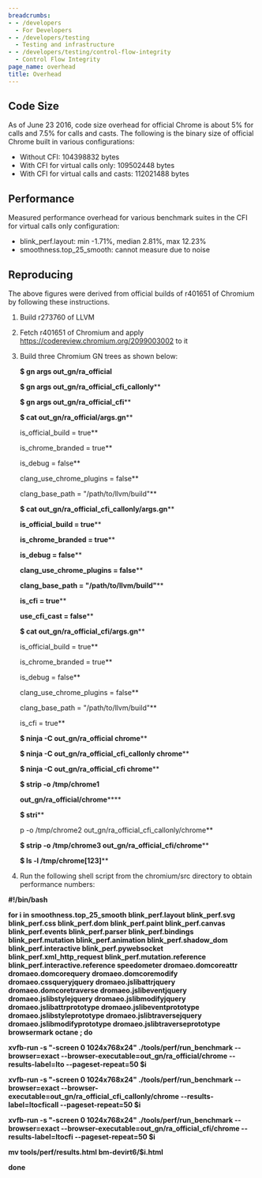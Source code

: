 ```yaml
---
breadcrumbs:
- - /developers
  - For Developers
- - /developers/testing
  - Testing and infrastructure
- - /developers/testing/control-flow-integrity
  - Control Flow Integrity
page_name: overhead
title: Overhead
---
```


## Code Size

As of June 23 2016, code size overhead for official Chrome is about 5% for calls
and 7.5% for calls and casts. The following is the binary size of official
Chrome built in various configurations:

*   Without CFI: 104398832 bytes
*   With CFI for virtual calls only: 109502448 bytes
*   With CFI for virtual calls and casts: 112021488 bytes

## Performance

Measured performance overhead for various benchmark suites in the CFI for
virtual calls only configuration:

*   blink_perf.layout: min -1.71%, median 2.81%, max 12.23%
*   smoothness.top_25_smooth: cannot measure due to noise

## Reproducing

The above figures were derived from official builds of r401651 of Chromium by
following these instructions.

1.  Build r273760 of LLVM
2.  Fetch r401651 of Chromium and apply
            <https://codereview.chromium.org/2099003002> to it
3.  Build three Chromium GN trees as shown below:

    **$ gn args out_gn/ra_official**

    **$ gn args out_gn/ra_official_cfi_callonly****

    **$ gn args out_gn/ra_official_cfi****

    ****$ cat out_gn/ra_official/args.gn******

    is_official_build = true**

    is_chrome_branded = true**

    is_debug = false**

    clang_use_chrome_plugins = false**

    clang_base_path = "/path/to/llvm/build"**

    ****$ cat out_gn/ra_official_cfi_callonly/args.gn******

    **is_official_build = true****

    **is_chrome_branded = true****

    **is_debug = false****

    **clang_use_chrome_plugins = false****

    **clang_base_path = "/path/to/llvm/build"****

    **is_cfi = true****

    ****use_cfi_cast = false******

    ******$ cat out_gn/ra_official_cfi/args.gn********

    is_official_build = true**

    is_chrome_branded = true**

    is_debug = false**

    clang_use_chrome_plugins = false**

    clang_base_path = "/path/to/llvm/build"**

    is_cfi = true**

    ****$ ninja -C out_gn/ra_official chrome******

    ****$ ninja -C out_gn/ra_official_cfi_callonly chrome******

    ****$ ninja -C out_gn/ra_official_cfi chrome******

    ********$ strip -o /tmp/chrome1********

    ********out_gn/ra_official/chrome************

    **$ stri****

    p -o /tmp/chrome2 out_gn/ra_official_cfi_callonly/chrome**

    **$ strip -o /tmp/chrome3 out_gn/ra_official_cfi/chrome****

    ******$ ls -l /tmp/chrome\[123\]********

4.  Run the following shell script from the chromium/src directory to
            obtain performance numbers:

**#!/bin/bash**

**for i in smoothness.top_25_smooth blink_perf.layout blink_perf.svg
blink_perf.css blink_perf.dom blink_perf.paint blink_perf.canvas
blink_perf.events blink_perf.parser blink_perf.bindings blink_perf.mutation
blink_perf.animation blink_perf.shadow_dom blink_perf.interactive
blink_perf.pywebsocket blink_perf.xml_http_request blink_perf.mutation.reference
blink_perf.interactive.reference speedometer dromaeo.domcoreattr
dromaeo.domcorequery dromaeo.domcoremodify dromaeo.cssqueryjquery
dromaeo.jslibattrjquery dromaeo.domcoretraverse dromaeo.jslibeventjquery
dromaeo.jslibstylejquery dromaeo.jslibmodifyjquery dromaeo.jslibattrprototype
dromaeo.jslibeventprototype dromaeo.jslibstyleprototype
dromaeo.jslibtraversejquery dromaeo.jslibmodifyprototype
dromaeo.jslibtraverseprototype browsermark octane ; do**

**xvfb-run -s "-screen 0 1024x768x24" ./tools/perf/run_benchmark --browser=exact
--browser-executable=out_gn/ra_official/chrome --results-label=lto
--pageset-repeat=50 $i**

**xvfb-run -s "-screen 0 1024x768x24" ./tools/perf/run_benchmark --browser=exact
--browser-executable=out_gn/ra_official_cfi_callonly/chrome
--results-label=ltocficall --pageset-repeat=50 $i**

**xvfb-run -s "-screen 0 1024x768x24" ./tools/perf/run_benchmark --browser=exact
--browser-executable=out_gn/ra_official_cfi/chrome --results-label=ltocfi
--pageset-repeat=50 $i**

**mv tools/perf/results.html bm-devirt6/$i.html**

**done**